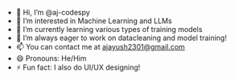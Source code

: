 - 👋 Hi, I’m @aj-codespy
- 👀 I’m interested in Machine Learning and LLMs
- 🌱 I’m currently learning various types of training models
- 💞️ I’m always eager to work on datacleaning and model training!
- 📫 You can contact me at ajayush2301@gmail.com
- 😄 Pronouns: He/Him
- ⚡ Fun fact: I also do UI/UX designing!


